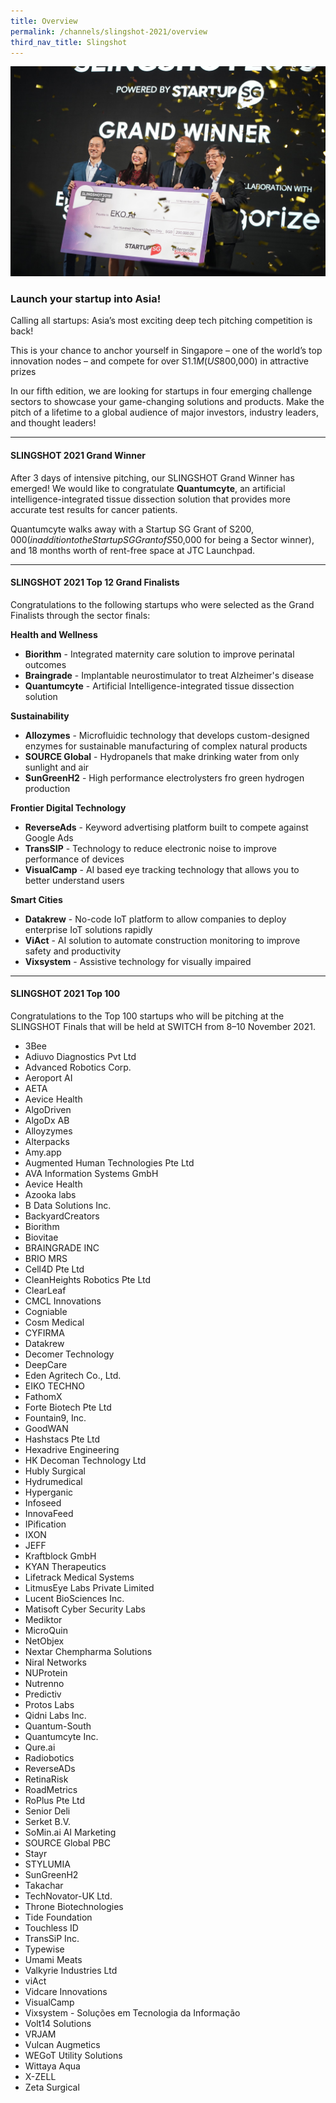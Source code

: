 ```yaml
---
title: Overview
permalink: /channels/slingshot-2021/overview
third_nav_title: Slingshot
---
```

![SLINGSHOT Winners EKO.ai](/images/SLINGSHOT%202021.jpg)
### Launch your startup into Asia!
Calling all startups: Asia’s most exciting deep tech pitching competition is back!

This is your chance to anchor yourself in Singapore – one of the world’s top innovation nodes – and compete for over S$1.1M (US$800,000) in attractive prizes

In our fifth edition, we are looking for startups in four emerging challenge sectors to showcase your game-changing solutions and products. Make the pitch of a lifetime to a global audience of major investors, industry leaders, and thought leaders! 

***
#### SLINGSHOT 2021 Grand Winner

After 3 days of intensive pitching, our SLINGSHOT Grand Winner has emerged! We would like to congratulate **Quantumcyte**, an artificial intelligence-integrated tissue dissection solution that provides more accurate test results for cancer patients.

Quantumcyte walks away with a Startup SG Grant of S$200,000 (in addition to the Startup SG Grant of S$50,000 for being a Sector winner), and 18 months worth of rent-free space at JTC Launchpad.

***
#### SLINGSHOT 2021 Top 12 Grand Finalists

Congratulations to the following startups who were selected as the Grand Finalists through the sector finals:

**Health and Wellness**
* **Biorithm** - Integrated maternity care solution to improve perinatal outcomes
* **Braingrade** - Implantable neurostimulator to treat Alzheimer's disease
* **Quantumcyte** - Artificial Intelligence-integrated tissue dissection solution

**Sustainability**
* **Allozymes** - Microfluidic technology that develops custom-designed enzymes for sustainable manufacturing of complex natural products
* **SOURCE Global** - Hydropanels that make drinking water from only sunlight and air
* **SunGreenH2** - High performance electrolysters fro green hydrogen production

**Frontier Digital Technology**
* **ReverseAds** - Keyword advertising platform built to compete against Google Ads
* **TransSIP** - Technology to reduce electronic noise to improve performance of devices
* **VisualCamp** - AI based eye tracking technology that allows you to better understand users

**Smart Cities**
* **Datakrew** - No-code IoT platform to allow companies to deploy enterprise IoT solutions rapidly
* **ViAct** - AI solution to automate construction monitoring to improve safety and productivity
* **Vixsystem** - Assistive technology for visually impaired

***
#### SLINGSHOT 2021 Top 100

Congratulations to the Top 100 startups who will be pitching at the SLINGSHOT Finals that will be held at SWITCH from 8–10 November 2021.

* 3Bee
* Adiuvo Diagnostics Pvt Ltd
* Advanced Robotics Corp.
* Aeroport AI
* AETA
* Aevice Health
* AlgoDriven
* AlgoDx AB
* Alloyzymes
* Alterpacks
* Amy.app
* Augmented Human Technologies Pte Ltd
* AVA Information Systems GmbH
* Aevice Health
* Azooka labs 
* B Data Solutions Inc.
* BackyardCreators
* Biorithm
* Biovitae
* BRAINGRADE INC
* BRIO MRS
* Cell4D Pte Ltd
* CleanHeights Robotics Pte Ltd
* ClearLeaf
* CMCL Innovations
* Cogniable
* Cosm Medical
* CYFIRMA
* Datakrew
* Decomer Technology
* DeepCare
* Eden Agritech Co., Ltd.
* EIKO TECHNO
* FathomX 
* Forte Biotech Pte Ltd
* Fountain9, Inc.
* GoodWAN
* Hashstacs Pte Ltd
* Hexadrive Engineering
* HK Decoman Technology Ltd
* Hubly Surgical
* Hydrumedical
* Hyperganic
* Infoseed
* InnovaFeed
* IPification
* IXON
* JEFF
* Kraftblock GmbH
* KYAN Therapeutics
* Lifetrack Medical Systems
* LitmusEye Labs Private Limited
* Lucent BioSciences Inc.
* Matisoft Cyber Security Labs
* Mediktor
* MicroQuin
* NetObjex
* Nextar Chempharma Solutions 
* Niral Networks
* NUProtein
* Nutrenno
* Predictiv
* Protos Labs
* Qidni Labs Inc.
* Quantum-South
* Quantumcyte Inc.
* Qure.ai
* Radiobotics
* ReverseADs
* RetinaRisk 
* RoadMetrics
* RoPlus Pte Ltd
* Senior Deli
* Serket B.V.
* SoMin.ai AI Marketing
* SOURCE Global PBC
* Stayr
* STYLUMIA
* SunGreenH2
* Takachar
* TechNovator-UK Ltd.
* Throne Biotechnologies
* Tide Foundation
* Touchless ID
* TransSiP Inc.
* Typewise
* Umami Meats
* Valkyrie Industries Ltd
* viAct
* Vidcare Innovations
* VisualCamp
* Vixsystem - Soluções em Tecnologia da Informação
* Volt14 Solutions
* VRJAM
* Vulcan Augmetics
* WEGoT Utility Solutions
* Wittaya Aqua
* X-ZELL
* Zeta Surgical